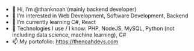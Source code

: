 - 👋 Hi, I’m @thanknoah (mainly backend developer)
- 👀 I’m interested in Web Development, Software Development, Backend
- 🌱 I’m currently learning C#, React
- 💞️ Technologies I use / I know: PHP, NodeJS, MySQL, Python (not including data science, machine learning), C#
- 📫 My portofolio: https://thenoahdevs.com

<!---
stop reading ok lol
--->
